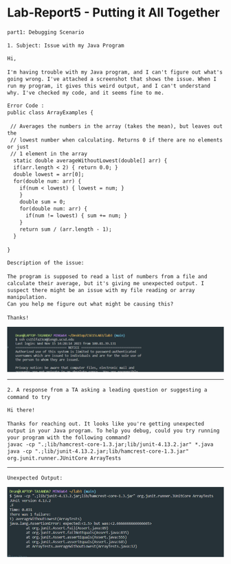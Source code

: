 # Lab-Report5 - Putting it All Together

`part1: Debugging Scenario`

`1. Subject: Issue with my Java Program`

```
Hi,

I'm having trouble with my Java program, and I can't figure out what's going wrong. I've attached a screenshot that shows the issue. When I run my program, it gives this weird output, and I can't understand why. I've checked my code, and it seems fine to me.
```

```
Error Code :
public class ArrayExamples {

 // Averages the numbers in the array (takes the mean), but leaves out the
 // lowest number when calculating. Returns 0 if there are no elements or just
 // 1 element in the array
  static double averageWithoutLowest(double[] arr) {
  if(arr.length < 2) { return 0.0; }
  double lowest = arr[0];
  for(double num: arr) {
    if(num < lowest) { lowest = num; }
    }
    double sum = 0;
    for(double num: arr) {
      if(num != lowest) { sum += num; }
    }
    return sum / (arr.length - 1);
  }

}
```
```
Description of the issue:

The program is supposed to read a list of numbers from a file and calculate their average, but it's giving me unexpected output. I suspect there might be an issue with my file reading or array manipulation.
Can you help me figure out what might be causing this?

Thanks!
```

![Image](ienglogined.png)

---
`2. A response from a TA asking a leading question or suggesting a command to try`
```
Hi there!

Thanks for reaching out. It looks like you're getting unexpected output in your Java program. To help you debug, could you try running your program with the following command?
javac -cp ".;lib/hamcrest-core-1.3.jar;lib/junit-4.13.2.jar" *.java
java -cp ".;lib/junit-4.13.2.jar;lib/hamcrest-core-1.3.jar" org.junit.runner.JUnitCore ArrayTests
```
---
`Unexpected Output:`

![Image](errorlab5.png)

``` To, TA


